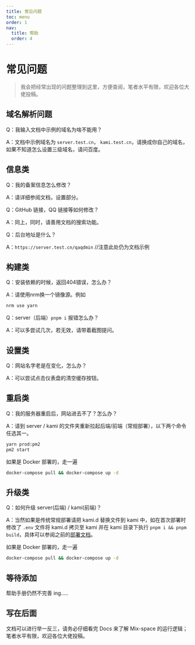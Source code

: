 ```yaml
---
title: 常见问题
toc: menu
order: 1
nav:
  title: 帮助
  order: 4
---
```

# 常见问题

> 我会把经常出现的问题整理到这里，方便查阅，笔者水平有限，欢迎各位大佬投稿。

## 域名解析问题

Q：我输入文档中示例的域名为啥不能用？

A：文档中示例域名为 `server.test.cn`， `kami.test.cn`，请换成你自己的域名，如果不知道怎么设置三级域名，请问百度。

## 信息类

Q：我的备案信息怎么修改？

A：请详细参阅文档，设置部分。

Q：GitHub 链接，QQ 链接等如何修改？

A：同上，同时，请善用文档的搜索功能。

Q：后台地址是什么？

A：`https://server.test.cn/qaqdmin`  //注意此处仍为文档示例

##  构建类

Q：安装依赖的时候，返回404错误，怎么办？

A：请使用nrm换一个镜像源。例如

```bash
nrm use yarn
```

Q：server（后端）`pnpm i` 报错怎么办？

A：可以多尝试几次，若无效，请带着截图提问。

## 设置类

Q：网站名字老是在变化，怎么办？

A：可以尝试点击仪表盘的清空缓存按钮。

## 重启类

Q：我的服务器重启后，网站进去不了？怎么办？

A：请到 server / kami 的文件夹重新拉起后端/前端（常规部署），以下两个命令任选其一。

```bash
yarn prod:pm2  
pm2 start
```

如果是 Docker 部署的，走一遍

```bash
docker-compose pull && docker-compose up -d
```


## 升级类

Q：如何升级 server(后端) / kami(前端)？

A：当然如果是传统常规部署请把 kami.d 替换文件到 kami 中，如在首次部署时修改了 ``.env`` 文件将 kami.d 拷贝至 kami 并在 kami 目录下执行 ``pnpm i && pnpm build``，具体可以参阅之前的[部署文档](/deploy#安装-kami)。

如果是 Docker 部署的，走一遍

```bash
docker-compose pull && docker-compose up -d
```

## 等待添加

帮助手册仍然不完善 ing.....

## 写在后面

文档可以进行举一反三，请务必仔细看完 Docs 来了解 Mix-space 的运行逻辑；笔者水平有限，欢迎各位大佬投稿。
